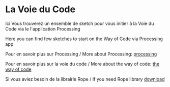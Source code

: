 # La Voie du Code

Ici Vous trouverez un ensemble de sketch pour vous initier à la Voie du Code via le l'application Processing

Here you can find few sketches to start on the Way of Code via Processing app

Pour en savoir plus sur Processing / More about Processing: [processing](https://processing.org/)

Pour en savoir plus sur la voie du code / More about the way of code: [the way of code](http://thewayofcode.xyz)

Si vous aviez besoin de la librairie Rope / If you need Rope library [download](https://github.com/StanLepunK/Rope/blob/master/build_rope/Rope.zip)
